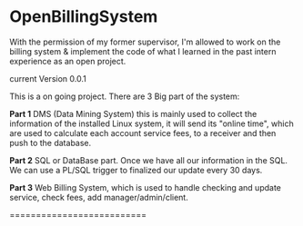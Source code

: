 OpenBillingSystem
=================

With the permission of my former supervisor, I'm allowed to work on the billing system & implement the code of what I learned in the past intern experience as an open project.

current Version 0.0.1

This is a on going project. There are 3 Big part of the system:

**Part 1**  DMS (Data Mining System) this is mainly used to collect the information of the installed Linux system, it will send its "online time", which are used to calculate each account service fees, to a receiver and then push to the database.

**Part 2**  SQL or DataBase part. Once we have all our information in the SQL. We can use a PL/SQL trigger to finalized our update every 30 days.


**Part 3**  Web Billing System, which is used to handle checking and update service, check fees, add manager/admin/client. 

==========================
